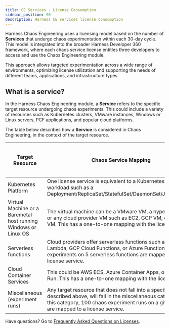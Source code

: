 ```yaml
---
title: CE Services - License Consumption 
sidebar_position: 90
description: Harness CE services license consumption
---
```


Harness Chaos Engineering uses a licensing model based on the number of **Services** that undergo chaos experimentation within each 30-day cycle. This model is integrated into the broader Harness Developer 360 framework, where each chaos service license entitles three developers to access and use the Chaos Engineering module.

This approach allows targeted experimentation across a wide range of environments, optimizing license utilization and supporting the needs of different teams, applications, and infrastructure types.

<h2> What is a service?</h2>

In the Harness Chaos Engineering module, a **Service** refers to the specific target resource undergoing chaos experiments. This could include a variety of resources such as Kubernetes clusters, VMware instances, Windows or Linux servers, PCF applications, and popular cloud platforms. 

The table below describes how a **Service** is considered in Chaos Engineering, in the context of the target resource.

<table>
    <thead>
        <tr>
            <th>Target Resource</th>
            <th>Chaos Service Mapping</th>
            <th>Target Resource : Chaos Service License</th>
        </tr>
    </thead>
    <tbody>
        <tr>
            <td>Kubernetes Platform </td>
            <td>One license service is equivalent to a Kubernetes service or a workload such as a Deployment/ReplicaSet/StatefulSet/DaemonSet/Job/CronJob.</td>
            <td>1:1</td>
        </tr>
        <tr>
            <td>Virtual Machine or a Baremetal host running Windows or Linux OS</td>
            <td>The virtual machine can be a VMware VM, a hypervisor VM, or any cloud provider VM such as EC2, GCP VM, or Azure VM. This has a one-to-one mapping with the license service.</td>
            <td>1:1</td>
        </tr>
        <tr>
            <td>Serverless functions</td>
            <td>Cloud providers offer serverless functions such as AWS Lambda, GCP Cloud Functions, or Azure Functions. Chaos experiments on 5 serverless functions are mapped to a license service.</td>
            <td>5:1</td>
        </tr>
        <tr>
            <td>Cloud Container Services</td>
            <td>This could be AWS ECS, Azure Container Apps, or GCP Cloud Run. This has a one-to-one mapping with the license service.</td>
            <td>1:1</td>
        </tr>
        <tr>
            <td>Miscellaneous (experiment runs)</td>
            <td>Any target resource that does not fall into a specific type described above, will fall in the miscellaneous category. In this category, 100 chaos experiment runs on a given target are mapped to a license service.</td>
            <td>100:1</td>
        </tr>
    </tbody>
</table>

Have questions? Go to [Frequently Asked Questions on Licenses](/docs/faqs/chaos-engineering-faqs#license).
